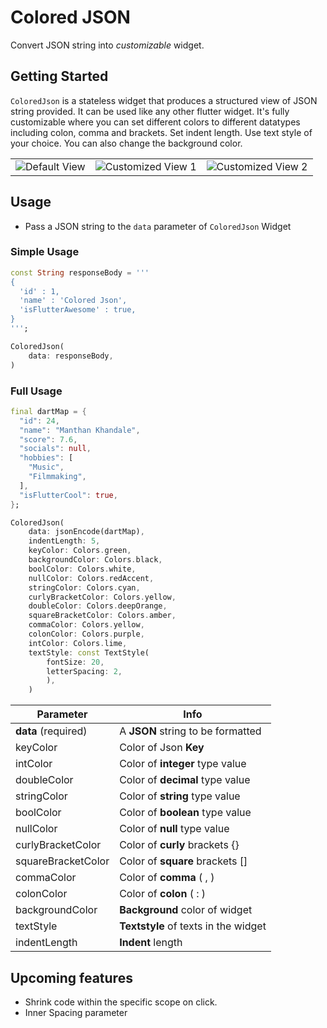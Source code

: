 # Colored JSON
Convert JSON string into *customizable* widget.

## Getting Started
 `ColoredJson` is a stateless widget that produces a structured view of JSON string provided. It can be used like any other flutter widget.
It's fully customizable where you can set different colors to different datatypes including colon, comma and brackets. Set indent length. Use text style of your choice. You can also change the background color.

||||
|--|--|--|
| <img src="https://i.ibb.co/5hPyLt4/default.jpg" alt="Default View"/> | <img src="https://i.ibb.co/3vnm3xr/customized.jpg" alt="Customized View 1" >|<img src="https://i.ibb.co/rk10303/flexible.jpg" alt="Customized View 2" />|


## Usage

 - Pass a JSON string to the `data` parameter of `ColoredJson` Widget

### Simple Usage
```dart
const String responseBody = '''
{
  'id' : 1,
  'name' : 'Colored Json',
  'isFlutterAwesome' : true,
}
''';

ColoredJson(
	data: responseBody,
)

```
### Full Usage
``` dart
final dartMap = {
  "id": 24,
  "name": "Manthan Khandale",
  "score": 7.6,
  "socials": null,
  "hobbies": [
    "Music",
    "Filmmaking",
  ],
  "isFlutterCool": true,
};

ColoredJson(
	data: jsonEncode(dartMap),
	indentLength: 5,
	keyColor: Colors.green,
	backgroundColor: Colors.black,
	boolColor: Colors.white,
	nullColor: Colors.redAccent,
	stringColor: Colors.cyan,
	curlyBracketColor: Colors.yellow,
	doubleColor: Colors.deepOrange,
	squareBracketColor: Colors.amber,
	commaColor: Colors.yellow,
	colonColor: Colors.purple,
	intColor: Colors.lime,
	textStyle: const TextStyle(
		fontSize: 20,
		letterSpacing: 2,
		),	
	)
   ```

  
| Parameter | Info |
|--|--|
| **data** (required) | A **JSON** string to be formatted|
| keyColor | Color of Json **Key** |
| intColor | Color of **integer** type value |
| doubleColor | Color of **decimal** type value |
| stringColor | Color of **string** type value |
| boolColor | Color of **boolean** type value |
| nullColor | Color of **null** type value |
| curlyBracketColor | Color of **curly** brackets {} |
| squareBracketColor | Color of **square** brackets [] |
| commaColor | Color of **comma** ( , ) |
| colonColor | Color of **colon** ( : ) |
| backgroundColor | **Background** color of widget |
| textStyle | **Textstyle** of texts in the widget |
| indentLength | **Indent** length |




## Upcoming features

 - Shrink code within the specific scope on click.
 - Inner Spacing parameter 
